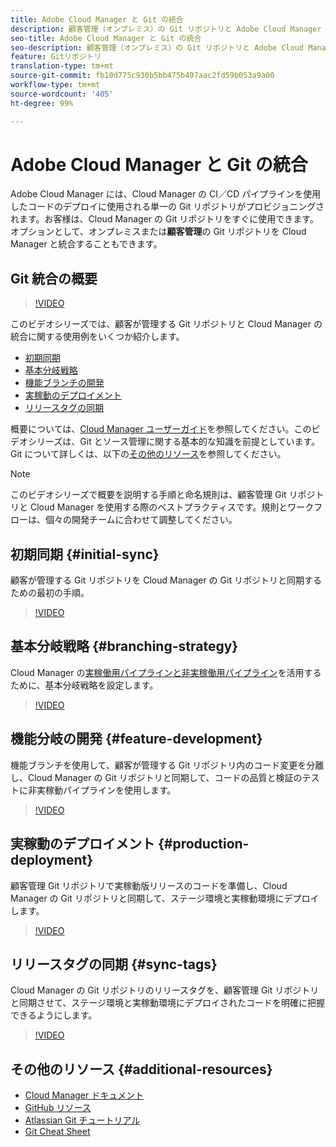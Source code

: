 ```yaml
---
title: Adobe Cloud Manager と Git の統合
description: 顧客管理（オンプレミス）の Git リポジトリと Adobe Cloud Manager の設定および統合に関する手順について説明するビデオシリーズです。
seo-title: Adobe Cloud Manager と Git の統合
seo-description: 顧客管理（オンプレミス）の Git リポジトリと Adobe Cloud Manager の設定および統合に関する手順について説明するビデオシリーズです。
feature: Gitリポジトリ
translation-type: tm+mt
source-git-commit: fb10d775c930b5bb475b497aac2fd59b053a9a00
workflow-type: tm+mt
source-wordcount: '405'
ht-degree: 99%

---
```



# Adobe Cloud Manager と Git の統合

Adobe Cloud Manager には、Cloud Manager の CI／CD パイプラインを使用したコードのデプロイに使用される単一の Git リポジトリがプロビジョニングされます。お客様は、Cloud Manager の Git リポジトリをすぐに使用できます。オプションとして、オンプレミスまたは&#x200B;**顧客管理**&#x200B;の Git リポジトリを Cloud Manager と統合することもできます。

## Git 統合の概要

>[!VIDEO](https://video.tv.adobe.com/v/28710/)

このビデオシリーズでは、顧客が管理する Git リポジトリと Cloud Manager の統合に関する使用例をいくつか紹介します。

* [初期同期](#initial-sync)
* [基本分岐戦略 ](#branching-strategy)
* [機能ブランチの開発](#feature-development)
* [実稼動のデプロイメント](#production-deployment)
* [リリースタグの同期](#sync-tags)

概要については、[Cloud Manager ユーザーガイド](https://docs.adobe.com/content/help/en/experience-manager-cloud-manager/using/introduction-to-cloud-manager.html)を参照してください。このビデオシリーズは、Git とソース管理に関する基本的な知識を前提としています。Git について詳しくは、以下の[その他のリソース](#additional-resources)を参照してください。

>[!NOTE]
>
> このビデオシリーズで概要を説明する手順と命名規則は、顧客管理 Git リポジトリと Cloud Manager を使用する際のベストプラクティスです。規則とワークフローは、個々の開発チームに合わせて調整してください。

## 初期同期 {#initial-sync}

顧客が管理する Git リポジトリを Cloud Manager の Git リポジトリと同期するための最初の手順。

>[!VIDEO](https://video.tv.adobe.com/v/28711/?quality=12)

## 基本分岐戦略 {#branching-strategy}

Cloud Manager の[実稼働用パイプラインと非実稼働用パイプライン](https://docs.adobe.com/content/help/en/experience-manager-cloud-manager/using/how-to-use/configuring-pipeline.html)を活用するために、基本分岐戦略を設定します。

>[!VIDEO](https://video.tv.adobe.com/v/28712/?quality=12)

## 機能分岐の開発 {#feature-development}

機能ブランチを使用して、顧客が管理する Git リポジトリ内のコード変更を分離し、Cloud Manager の Git リポジトリと同期して、コードの品質と検証のテストに非実稼動パイプラインを使用します。

>[!VIDEO](https://video.tv.adobe.com/v/28723/?quality=12)

## 実稼動のデプロイメント {#production-deployment}

顧客管理 Git リポジトリで実稼動版リリースのコードを準備し、Cloud Manager の Git リポジトリと同期して、ステージ環境と実稼動環境にデプロイします。

>[!VIDEO](https://video.tv.adobe.com/v/28724/?quality=12)

## リリースタグの同期 {#sync-tags}

Cloud Manager の Git リポジトリのリリースタグを、顧客管理 Git リポジトリと同期させて、ステージ環境と実稼動環境にデプロイされたコードを明確に把握できるようにします。

>[!VIDEO](https://video.tv.adobe.com/v/28725/?quality=12)

## その他のリソース {#additional-resources}

* [Cloud Manager ドキュメント](https://docs.adobe.com/content/help/en/experience-manager-cloud-manager/using/introduction-to-cloud-manager.html)
* [GitHub リソース](https://try.github.io)
* [Atlassian Git チュートリアル](https://www.atlassian.com/git/tutorials/what-is-version-control)
* [Git Cheat Sheet](https://education.github.com/git-cheat-sheet-education.pdf)